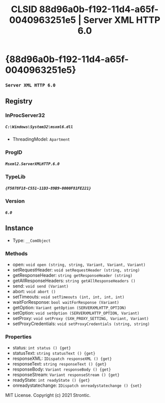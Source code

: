 ﻿---
title: "CLSID 88d96a0b-f192-11d4-a65f-0040963251e5 | Server XML HTTP 6.0"
excerpt: What is COM-Object CLSID 88d96a0b-f192-11d4-a65f-0040963251e5?
---

# {88d96a0b-f192-11d4-a65f-0040963251e5}

### `Server XML HTTP 6.0`

## Registry


### InProcServer32

##### `C:\Windows\System32\msxml6.dll`
* ThreadingModel: `Apartment`

### ProgID

##### `Msxml2.ServerXMLHTTP.6.0`

### TypeLib

##### `{F5078F18-C551-11D3-89B9-0000F81FE221}`

### Version

##### `6.0`

## Instance

* Type: `__ComObject`

### Methods

* open: `void open (string, string, Variant, Variant, Variant)`
* setRequestHeader: `void setRequestHeader (string, string)`
* getResponseHeader: `string getResponseHeader (string)`
* getAllResponseHeaders: `string getAllResponseHeaders ()`
* send: `void send (Variant)`
* abort: `void abort ()`
* setTimeouts: `void setTimeouts (int, int, int, int)`
* waitForResponse: `bool waitForResponse (Variant)`
* getOption: `Variant getOption (SERVERXMLHTTP_OPTION)`
* setOption: `void setOption (SERVERXMLHTTP_OPTION, Variant)`
* setProxy: `void setProxy (SXH_PROXY_SETTING, Variant, Variant)`
* setProxyCredentials: `void setProxyCredentials (string, string)`

### Properties

* status: `int status () {get} `
* statusText: `string statusText () {get} `
* responseXML: `IDispatch responseXML () {get} `
* responseText: `string responseText () {get} `
* responseBody: `Variant responseBody () {get} `
* responseStream: `Variant responseStream () {get} `
* readyState: `int readyState () {get} `
* onreadystatechange: `IDispatch onreadystatechange () {set} `

MIT License. Copyright (c) 2021 Strontic.


